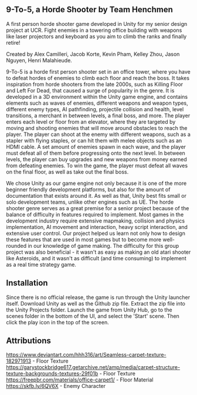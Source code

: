 ## 9-To-5, a Horde Shooter by Team Henchmen

A first person horde shooter game developed in Unity for my senior design project at UCR. Fight enemies in a towering office building with weapons like laser projectors and keyboard as you aim to climb the ranks and finally retire!

Created by Alex Camilleri, Jacob Korte, Kevin Pham, Kelley Zhou, Jason Nguyen, Henri Malahieude.

9-To-5 is a horde first person shooter set in an office tower, where you have to defeat hordes of enemies to climb each floor and reach the boss. It takes inspiration from horde shooters from the late 2000s, such as Killing Floor and Left For Dead, that caused a surge of popularity in the genre. 
It is developed in a 3D environment within the Unity game engine, and contains elements such as waves of enemies, different weapons and weapon types, different enemy types, AI pathfinding, projectile collision and health, level transitions, a merchant in between levels, a final boss, and more. 
The player enters each level or floor from an elevator, where they are targeted by moving and shooting enemies that will move around obstacles to reach the player. The player can shoot at the enemy with different weapons, such as a stapler with flying staples, or can hit them with melee objects such as an HDMI cable.
A set amount of enemies spawn in each wave, and the player must defeat all of them before progressing onto the next level. In between levels, the player can buy upgrades and new weapons from money earned from defeating enemies. To win the game, the player must defeat all waves on the final floor, as well as take out the final boss.

We chose Unity as our game engine not only because it is one of the more beginner friendly development platforms, but also for the amount of documentation that exists around it. As well as that, Unity best fits small or solo development teams, unlike other engines such as UE.
The horde shooter genre serves as a great premise for a senior project because of the balance of difficulty in features required to implement. Most games in the development industry require extensive mapmaking, collision and physics implementation, AI movement and interaction, heavy script interaction, and extensive user control. 
Our project helped us learn not only how to design these features that are used in most games but to become more well-rounded in our knowledge of game making. The difficulty for this group project was also beneficial - it wasn't as easy as making an old atari shooter like Asteroids, and it wasn't as difficult (and time consuming) to implement as a real time strategy game. 

## Installation
Since there is no official release, the game is run through the Unity launcher itself. Download Unity as well as the Github zip file. Extract the zip file into the Unity Projects folder. Launch the game from Unity Hub, go to the scenes folder in the bottom of the UI, and select the 'Start' scene. Then click the play icon in the top of the screen.

## Attributions
https://www.deviantart.com/hhh316/art/Seamless-carpet-texture-182971913	- Floor Texture 
https://garystockbridge617.getarchive.net/amp/media/carpet-structure-texture-backgrounds-textures-29f01b - Floor Texture 
https://freepbr.com/materials/office-carpet1/	- Floor Material 
https://skfb.ly/6QV6X	- Enemy Character 
